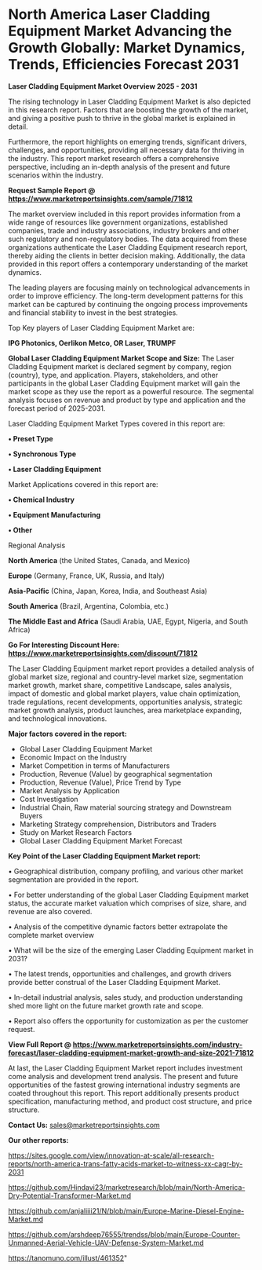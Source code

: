  # North America Laser Cladding Equipment Market Advancing the Growth Globally: Market Dynamics, Trends, Efficiencies Forecast 2031

<Strong> Laser Cladding Equipment Market Overview 2025 - 2031</strong>

The rising technology in Laser Cladding Equipment Market is also depicted in this research report. Factors that are boosting the growth of the market, and giving a positive push to thrive in the global market is explained in detail.

Furthermore, the report highlights on emerging trends, significant drivers, challenges, and opportunities, providing all necessary data for thriving in the industry. This report market research offers a comprehensive perspective, including an in-depth analysis of the present and future scenarios within the industry.

<strong>Request Sample Report @ <a href=https://www.marketreportsinsights.com/sample/71812>https://www.marketreportsinsights.com/sample/71812</a></strong>

The market overview included in this report provides information from a wide range of resources like government organizations, established companies, trade and industry associations, industry brokers and other such regulatory and non-regulatory bodies. The data acquired from these organizations authenticate the Laser Cladding Equipment research report, thereby aiding the clients in better decision making. Additionally, the data provided in this report offers a contemporary understanding of the market dynamics.

The leading players are focusing mainly on technological advancements in order to improve efficiency. The long-term development patterns for this market can be captured by continuing the ongoing process improvements and financial stability to invest in the best strategies.

Top Key players of Laser Cladding Equipment Market are:

<strong>IPG Photonics, Oerlikon Metco, OR Laser, TRUMPF</strong>

<strong><b>Global Laser Cladding Equipment Market Scope and Size:</b></strong>
The Laser Cladding Equipment market is declared segment by company, region (country), type, and application. Players, stakeholders, and other participants in the global Laser Cladding Equipment market will gain the market scope as they use the report as a powerful resource. The segmental analysis focuses on revenue and product by type and application and the forecast period of 2025-2031.

Laser Cladding Equipment Market Types covered in this report are:

<strong>• Preset Type

• Synchronous Type

• Laser Cladding Equipment</strong>

Market Applications covered in this report are:

<strong>• Chemical Industry

• Equipment Manufacturing

• Other</strong> 

Regional Analysis

<strong>North America</strong> (the United States, Canada, and Mexico)

<strong>Europe</strong> (Germany, France, UK, Russia, and Italy)

<strong>Asia-Pacific</strong> (China, Japan, Korea, India, and Southeast Asia)

<strong>South America</strong> (Brazil, Argentina, Colombia, etc.)

<strong>The Middle East and Africa</strong> (Saudi Arabia, UAE, Egypt, Nigeria, and South Africa)

<strong>Go For Interesting Discount Here: <a href=https://www.marketreportsinsights.com/discount/71812>https://www.marketreportsinsights.com/discount/71812</a></strong>

The Laser Cladding Equipment market report provides a detailed analysis of global market size, regional and country-level market size, segmentation market growth, market share, competitive Landscape, sales analysis, impact of domestic and global market players, value chain optimization, trade regulations, recent developments, opportunities analysis, strategic market growth analysis, product launches, area marketplace expanding, and technological innovations.

<strong><b>Major factors covered in the report:</b></strong>
<ul>
  <li>Global Laser Cladding Equipment Market </li>
  <li>Economic Impact on the Industry</li>
  <li>Market Competition in terms of Manufacturers</li>
  <li>Production, Revenue (Value) by geographical segmentation</li>
  <li>Production, Revenue (Value), Price Trend by Type</li>
  <li>Market Analysis by Application</li>
  <li>Cost Investigation</li>
  <li>Industrial Chain, Raw material sourcing strategy and Downstream Buyers</li>
  <li>Marketing Strategy comprehension, Distributors and Traders</li>
  <li>Study on Market Research Factors</li>
  <li>Global Laser Cladding Equipment Market Forecast</li>
</ul>

<strong><b>Key Point of the Laser Cladding Equipment Market report:</b></strong>

• Geographical distribution, company profiling, and various other market segmentation are provided in the report.

• For better understanding of the global Laser Cladding Equipment market status, the accurate market valuation which comprises of size, share, and revenue are also covered.

• Analysis of the competitive dynamic factors better extrapolate the complete market overview

• What will be the size of the emerging Laser Cladding Equipment market in 2031?

• The latest trends, opportunities and challenges, and growth drivers provide better construal of the Laser Cladding Equipment Market.

• In-detail industrial analysis, sales study, and production understanding shed more light on the future market growth rate and scope.

• Report also offers the opportunity for customization as per the customer request.

<strong><b>View Full Report @ <a href=https://www.marketreportsinsights.com/industry-forecast/laser-cladding-equipment-market-growth-and-size-2021-71812>https://www.marketreportsinsights.com/industry-forecast/laser-cladding-equipment-market-growth-and-size-2021-71812</a></b></strong>


At last, the Laser Cladding Equipment Market report includes investment come analysis and development trend analysis. The present and future opportunities of the fastest growing international industry segments are coated throughout this report. This report additionally presents product specification, manufacturing method, and product cost structure, and price structure.

<strong>Contact Us:</strong>
sales@marketreportsinsights.com

<strong>Our other reports:</strong>

<a href=https://sites.google.com/view/innovation-at-scale/all-research-reports/north-america-trans-fatty-acids-market-to-witness-xx-cagr-by-2031>https://sites.google.com/view/innovation-at-scale/all-research-reports/north-america-trans-fatty-acids-market-to-witness-xx-cagr-by-2031</a>

<a href=https://github.com/Hindavi23/marketresearch/blob/main/North-America-Dry-Potential-Transformer-Market.md>https://github.com/Hindavi23/marketresearch/blob/main/North-America-Dry-Potential-Transformer-Market.md</a>

<a href=https://github.com/anjaliiii21/N/blob/main/Europe-Marine-Diesel-Engine-Market.md>https://github.com/anjaliiii21/N/blob/main/Europe-Marine-Diesel-Engine-Market.md</a>

<a href=https://github.com/arshdeep76555/trendss/blob/main/Europe-Counter-Unmanned-Aerial-Vehicle-UAV-Defense-System-Market.md>https://github.com/arshdeep76555/trendss/blob/main/Europe-Counter-Unmanned-Aerial-Vehicle-UAV-Defense-System-Market.md</a>

<a href=https://tanomuno.com/illust/461352>https://tanomuno.com/illust/461352</a>"
